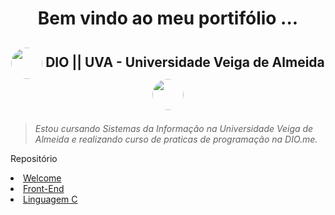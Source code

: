 <h1 align="center">Bem vindo ao meu portifólio ...</h1>           
<h2 align="center"><img align="center" src="https://github.com/brunolaudelino/Welcome/blob/main/HTML/Logos%20&%20Imagens/PNG/unnamed.png?raw=true" style="border-radius: 50%"; width="50"; height="50";> DIO || UVA - Universidade Veiga de Almeida <img align="center" style="border-radius: 50%;" src="https://github.com/brunolaudelino/Welcome/blob/main/HTML/Logos%20&%20Imagens/PNG/uva.png?raw=true" width="50" height="50">
<p size="6"></p></h2>

<body>
<p align="center"><blockquote><i>Estou cursando Sistemas da Informação na Universidade Veiga de Almeida e realizando curso de praticas de programação na DIO.me.
</i></blockquote></p>
<p> Repositório</p>
<ol></ol>
<li>
<a href="https://github.com/brunolaudelino/Welcome">Welcome</a> 
</li>
<li>
<a href="https://github.com/brunolaudelino/Front-End">Front-End </a>
</li>
<li>
    <a href="https://github.com/brunolaudelino/C">Linguagem C </a>
</li>
</body>